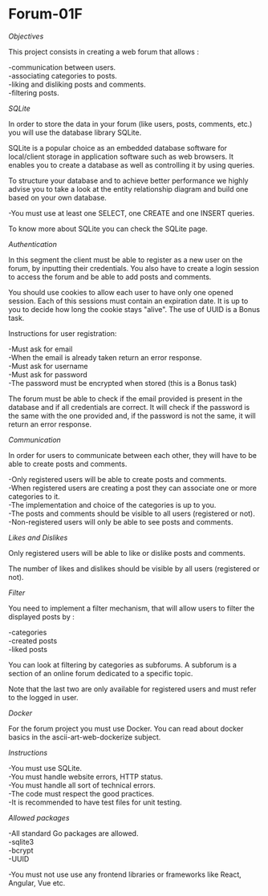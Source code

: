 # Forum-01F

*Objectives*

This project consists in creating a web forum that allows :

-communication between users.   
-associating categories to posts.   
-liking and disliking posts and comments.   
-filtering posts.   

*SQLite*

In order to store the data in your forum (like users, posts, comments, etc.) you will use the database library SQLite.

SQLite is a popular choice as an embedded database software for local/client storage in application software such as web browsers. It enables you to create a database as well as controlling it by using queries.

To structure your database and to achieve better performance we highly advise you to take a look at the entity relationship diagram and build one based on your own database.

-You must use at least one SELECT, one CREATE and one INSERT queries.   

To know more about SQLite you can check the SQLite page.

*Authentication*

In this segment the client must be able to register as a new user on the forum, by inputting their credentials. You also have to create a login session to access the forum and be able to add posts and comments.

You should use cookies to allow each user to have only one opened session. Each of this sessions must contain an expiration date. It is up to you to decide how long the cookie stays "alive". The use of UUID is a Bonus task.

Instructions for user registration:

-Must ask for email   
-When the email is already taken return an error response.    
-Must ask for username    
-Must ask for password    
-The password must be encrypted when stored (this is a Bonus task)    

The forum must be able to check if the email provided is present in the database and if all credentials are correct. It will check if the password is the same with the one provided and, if the password is not the same, it will return an error response.

*Communication*

In order for users to communicate between each other, they will have to be able to create posts and comments.

-Only registered users will be able to create posts and comments.   
-When registered users are creating a post they can associate one or more categories to it.   
-The implementation and choice of the categories is up to you.    
-The posts and comments should be visible to all users (registered or not).   
-Non-registered users will only be able to see posts and comments.    

*Likes and Dislikes*

Only registered users will be able to like or dislike posts and comments.

The number of likes and dislikes should be visible by all users (registered or not).

*Filter*

You need to implement a filter mechanism, that will allow users to filter the displayed posts by :

-categories   
-created posts    
-liked posts    

You can look at filtering by categories as subforums. A subforum is a section of an online forum dedicated to a specific topic.

Note that the last two are only available for registered users and must refer to the logged in user.

*Docker*

For the forum project you must use Docker. You can read about docker basics in the ascii-art-web-dockerize subject.

*Instructions*

-You must use SQLite.   
-You must handle website errors, HTTP status.   
-You must handle all sort of technical errors.    
-The code must respect the good practices.    
-It is recommended to have test files for unit testing.   

*Allowed packages*

-All standard Go packages are allowed.    
-sqlite3    
-bcrypt   
-UUID   

-You must not use use any frontend libraries or frameworks like React, Angular, Vue etc.
